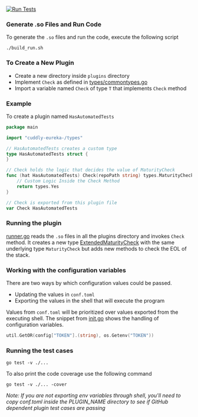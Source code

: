 [![Run Tests](https://github.com/suhailgupta03/cuddly-eureka-/actions/workflows/test.yml/badge.svg)](https://github.com/suhailgupta03/cuddly-eureka-/actions/workflows/test.yml)

### Generate .so Files and Run Code
To generate the `.so` files and run the code, execute the following script
```shell
./build_run.sh
```


### To Create a New Plugin
- Create a new directory inside `plugins` directory
- Implement `Check` as defined in [types/commontypes.go](./types/commontypes.go)
- Import a variable named `Check` of type `T` that implements `Check` method

### Example
To create a plugin named `HasAutomatedTests`

```go
package main

import "cuddly-eureka-/types"

// HasAutomatedTests creates a custom type
type HasAutomatedTests struct {
}

// Check holds the logic that decides the value of MaturityCheck
func (hat HasAutomatedTests) Check(repoPath string) types.MaturityCheck {
	// Custom Logic Inside the Check Method
	return types.Yes
}

// Check is exported from this plugin file
var Check HasAutomatedTests
```

### Running the plugin
[runner.go](./runner.go) reads the `.so` files in all the plugins directory
and invokes `Check` method. It creates a new type [ExtendedMaturityCheck](./depchecker.go)
with the same underlying type `MaturityCheck` but adds new methods
to check the EOL of the stack.

### Working with the configuration variables

There are two ways by which configuration values could be passed.
* Updating the values in `conf.toml`
* Exporting the values in the shell that will execute the program

Values from `conf.toml` will be prioritized over values exported
from the executing shell. The snippet from [init.go](conf/initialize/init.go)
shows the handling of configuration variables.
```go
util.GetOR(config["TOKEN"].(string), os.Getenv("TOKEN"))
```

### Running the test cases
```shell
go test -v ./...
```
To also print the code coverage use the following command
```shell
go test -v ./... -cover
```

_Note: If you are not exporting env variables through shell, you'll need to copy conf.toml inside the PLUGIN_NAME directory to see if GitHub dependent plugin test cases are passing_
